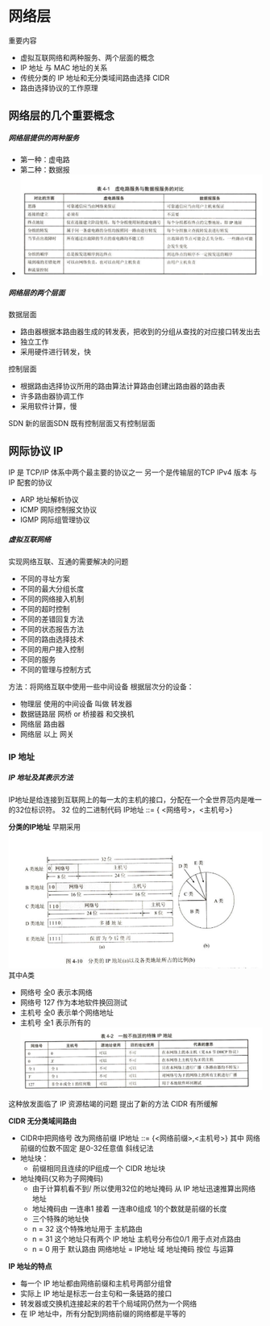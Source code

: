 <!--

 * @Author: 崩布猪
 * @Date: 2024-04-01 15:20:53
 * @LastEditors: 崩布猪
 * @LastEditTime: 2024-04-09 15:52:12
 * @FilePath: \课业\计算机网络\__04_网络层.md
 * @Description:  计算机网络 网络层的内容
 * 
 -->
# 网络层
重要内容
- 虚拟互联网络和两种服务、两个层面的概念
- IP 地址 与 MAC 地址的关系
- 传统分类的 IP 地址和无分类域间路由选择 CIDR
- 路由选择协议的工作原理
## 网络层的几个重要概念
##### 网络层提供的两种服务
- 第一种：虚电路
- 第二种：数据报
- ![alt text](image-1.png)
##### 网络层的两个层面
数据层面
- 路由器根据本路由器生成的转发表，把收到的分组从查找的对应接口转发出去
- 独立工作
- 采用硬件进行转发，快

控制层面
- 根据路由选择协议所用的路由算法计算路由创建出路由器的路由表
- 许多路由器协调工作
- 采用软件计算，慢

SDN
新的层面SDN 既有控制层面又有控制层面

## 网际协议 IP
IP 是 TCP/IP 体系中两个最主要的协议之一 另一个是传输层的TCP
IPv4 版本
与 IP 配套的协议
- ARP 地址解析协议
- ICMP 网际控制报文协议
- IGMP 网际组管理协议

##### 虚拟互联网络
实现网络互联、互通的需要解决的问题
- 不同的寻址方案
- 不同的最大分组长度
- 不同的网络接入机制
- 不同的超时控制
- 不同的差错回复方法
- 不同的状态报告方法
- 不同的路由选择技术
- 不同的用户接入控制
- 不同的服务
- 不同的管理与控制方式

方法：将网络互联中使用一些中间设备
根据层次分的设备：
- 物理层 使用的中间设备 叫做 转发器
- 数据链路层 网桥 or 桥接器 和交换机
- 网络层 路由器
- 网络层 以上 网关

### IP 地址
##### IP 地址及其表示方法
IP地址是给连接到互联网上的每一太的主机的接口，分配在一个全世界范内是唯一的32位标识符。
32 位的二进制代码
IP地址 ::= { <网络号>，<主机号>}

**分类的IP地址**
早期采用
![alt text](image-2.png)
其中A类
- 网络号 全0 表示本网络
- 网络号 127 作为本地软件换回测试
- 主机号 全0 表示单个网络地址
- 主机号 全1 表示所有的
![alt text](image-3.png)

这种放发面临了 IP 资源枯竭的问题 提出了新的方法 CIDR 有所缓解

**CIDR 无分类域间路由**
- CIDR中把网络号 改为网络前缀
IP地址 ::= {<网络前缀>,<主机号>}
其中 网络前缀的位数不固定 是0-32任意值
斜线记法
- 地址块：     
    - 前缀相同且连续的IP组成一个 CIDR 地址块 
- 地址掩码(又称为子网掩码)
    - 由于计算机看不到/ 所以使用32位的地址掩码 从 IP 地址迅速推算出网络地址  
    - 地址掩码由 一连串1 接着 一连串0组成 1的个数就是前缀的长度
    - 三个特殊的地址快
    - n = 32 这个特殊地址用于 主机路由
    - n = 31 这个地址只有两个 IP 地址 主机号分布位0/1 用于点对点路由
    - n = 0 用于 默认路由
网络地址 = IP地址 域 地址掩码 按位 与运算

**IP 地址的特点**
- 每一个 IP 地址都由网络前缀和主机号两部分组曾
- 实际上 IP 地址是标志一台主句和一条链路的接口
- 转发器或交换机连接起来的若干个局域网仍然为一个网络
- 在 IP 地址中，所有分配到网络前缀的网络都是平等的